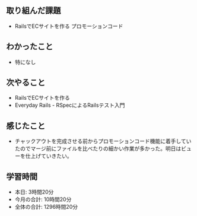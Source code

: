 ## 取り組んだ課題
- RailsでECサイトを作る プロモーションコード
## わかったこと
- 特になし
## 次やること
- RailsでECサイトを作る
- Everyday Rails - RSpecによるRailsテスト入門
## 感じたこと
- チャックアウトを完成させる前からプロモーションコード機能に着手していたのでマージ前にファイルを比べたりの細かい作業が多かった。明日はビューを仕上げていきたい。
## 学習時間
- 本日: 3時間20分
- 今月の合計: 10時間20分
- 全体の合計: 1296時間20分
